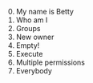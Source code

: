 0. My name is Betty
1. Who am I
2. Groups
3. New owner
4. Empty!
5. Execute
6. Multiple permissions
7. Everybody
